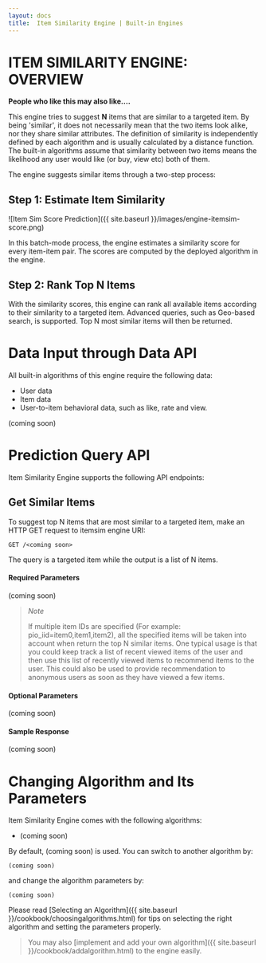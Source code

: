 ```yaml
---
layout: docs
title:  Item Similarity Engine | Built-in Engines
---
```


# ITEM SIMILARITY ENGINE: OVERVIEW

**People who like this may also like....**

This engine tries to suggest **N** items that are similar to a targeted item. By being 'similar', it does not necessarily mean that the two items look alike, nor they share similar attributes. The definition of similarity is independently defined by each algorithm and is usually calculated by a distance function. The built-in algorithms assume that similarity between two items means the likelihood any user would like (or buy, view etc) both of them.

The engine suggests similar items through a two-step process:


## Step 1: Estimate Item Similarity

![Item Sim Score Prediction]({{ site.baseurl }}/images/engine-itemsim-score.png)

In this batch-mode process, the engine estimates a similarity score for every item-item pair. The scores are computed by the deployed algorithm in the engine.

## Step 2: Rank Top N Items

With the similarity scores, this engine can rank all available items according to their similarity to a targeted item. Advanced queries, such as Geo-based search, is supported. Top N most similar items will then be returned.


# Data Input through Data API

All built-in algorithms of this engine require the following data:

* User data
* Item data
* User-to-item behavioral data, such as like, rate and view.

(coming soon)

# Prediction Query API

Item Similarity Engine supports the following API endpoints:

## Get Similar Items

To suggest top N items that are most similar to a targeted item, make an HTTP GET request to itemsim engine URI:

```
GET /<coming soon>
```

The query is a targeted item while the output is a list of N items.

#### Required Parameters

(coming soon)

> *Note*
>
>If multiple item IDs are specified (For example: pio_iid=item0,item1,item2), all the specified items will be taken into account when return the top N similar items. One typical usage is that you could keep track a list of recent viewed items of the user and then use this list of recently viewed items to recommend items to the user. This could also be used to provide recommendation to anonymous users as soon as they have viewed a few items.


#### Optional Parameters

(coming soon)

#### Sample Response

(coming soon)

# Changing Algorithm and Its Parameters

Item Similarity Engine comes with the following algorithms:

* (coming soon)

By default, (coming soon) is used. You can switch to another algorithm by:

```
(coming soon)
```

and change the algorithm parameters by:

```
(coming soon)
```

Please read [Selecting an Algorithm]({{ site.baseurl }}/cookbook/choosingalgorithms.html) for tips on selecting the right algorithm and setting the parameters properly.

> You may also [implement and add your own algorithm]({{ site.baseurl }}/cookbook/addalgorithm.html) to the engine easily.
